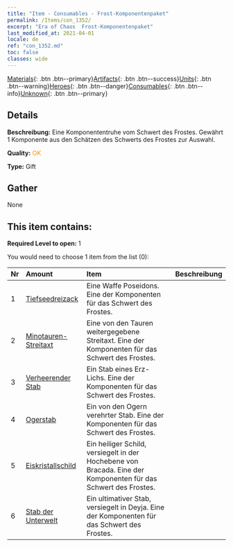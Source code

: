 ```yaml
---
title: "Item - Consumables - Frost-Komponentenpaket"
permalink: /Items/con_1352/
excerpt: "Era of Chaos  Frost-Komponentenpaket"
last_modified_at: 2021-04-01
locale: de
ref: "con_1352.md"
toc: false
classes: wide
---
```

 [Materials](/de/Items/){: .btn .btn--primary}[Artifacts](/de/Items/Artifacts/){: .btn .btn--success}[Units](/de/Items/Units/){: .btn .btn--warning}[Heroes](/de/Items/Heroes/){: .btn .btn--danger}[Consumables](/de/Items/Consumables/){: .btn .btn--info}[Unknown](/de/Items/Unknown/){: .btn .btn--primary}

## Details
 **Beschreibung:** Eine Komponententruhe vom Schwert des Frostes. Gewährt 1 Komponente aus den Schätzen des Schwerts des Frostes zur Auswahl.

 **Quality:** <span style="color: #FF8C00">OK</span>

 **Type:** Gift

## Gather

  None

## This item contains:

 **Required Level to open:** 1

 You would need to choose 1 item from the list (0):

  | Nr | Amount |     Item    | Beschreibung |
  |:---|:-------|:------------|:-----------:|
  | 1 | [Tiefseedreizack](/de/Items/art_160/) | Eine Waffe Poseidons. Eine der Komponenten für das Schwert des Frostes. | 
  | 2 | [Minotauren-Streitaxt](/de/Items/art_161/) | Eine von den Tauren weitergegebene Streitaxt. Eine der Komponenten für das Schwert des Frostes. | 
  | 3 | [Verheerender Stab](/de/Items/art_162/) | Ein Stab eines Erz-Lichs. Eine der Komponenten für das Schwert des Frostes. | 
  | 4 | [Ogerstab](/de/Items/art_163/) | Ein von den Ogern verehrter Stab. Eine der Komponenten für das Schwert des Frostes. | 
  | 5 | [Eiskristallschild](/de/Items/art_164/) | Ein heiliger Schild, versiegelt in der Hochebene von Bracada. Eine der Komponenten für das Schwert des Frostes. | 
  | 6 | [Stab der Unterwelt](/de/Items/art_165/) | Ein ultimativer Stab, versiegelt in Deyja. Eine der Komponenten für das Schwert des Frostes. | 
